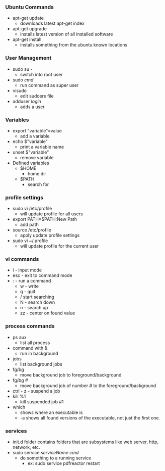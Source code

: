 ### Ubuntu Commands
* apt-get update 
	- downloads latest apt-get index
* apt-get upgrade
	- installs latest version of all installed software
* apt-get install
	- installs something from the ubuntu known locations

### User Management
* sudo su -
    - switch into root user
* sudo <i>cmd</i> 
    - run command as super user
* visudo
    - edit sudoers file
* adduser <i>login</i>
    - adds a user
    
### Variables
* export "variable"=value
    - add a variable
* echo $"variable"
    - print a variable name
* unset $"variable"
	- remove variable
* Defined variables
    - $HOME
	   - home dir
	- $PATH
        - search for 

### profile settings
* sudo vi /etc/profile
    - will update profile for all users
* export PATH=$PATH:New Path
    - add path
* source /etc/profile
    - apply update profile settings
* sudo vi ~/.profile
	- will update profile for the current user

### vi commands
* i - input mode
* esc - exit to command mode
* : - run a command
    - w - write
	- q - quit
	- / start searching	
	- N - search down
	- n - search up
    - zz - center on found value

### process commands
* ps aux
    - list all process
* command with &
    - run in background
* jobs
    - list background jobs
* fg/bg 
	- move background job to foreground/background
* fg/bg #
	- move background job of number # to the foreground/background
* ctrl - z - suspend a job
* kill %1
	- kill suspended job #1
* which
    - shows where an executable is
    -  -a shows all found versions of the executable, not just the first one.

### services
* init.d folder contains folders that are subsystems like web server, http, network, etc.
* sudo service <i>serviceName</i> <i>cmd</i>
	- do something to a running service
		- ex: sudo service pdfreactor restart

